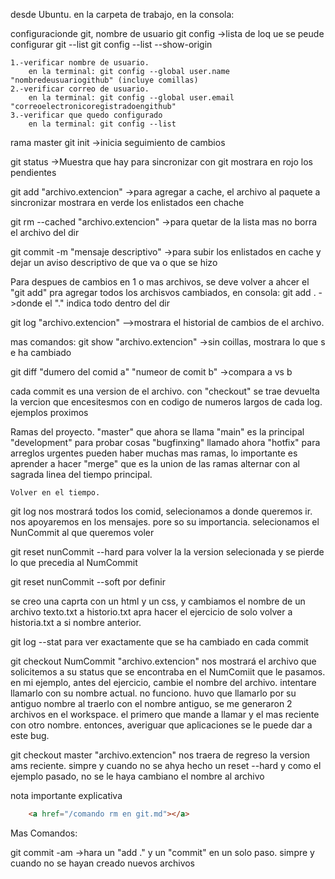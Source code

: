 desde Ubuntu.
en la carpeta de trabajo, en la consola: 

configuracionde git, nombre de usuario
git config          ->lista de loq ue se peude configurar
git --list
git config --list --show-origin

    1.-verificar nombre de usuario.
        en la terminal: git config --global user.name "nombredeusuariogithub" (incluye comillas)
    2.-verificar correo de usuario.
        en la terminal: git config --global user.email "correoelectronicoregistradoengithub"
    3.-verificar que quedo configurado
        en la terminal: git config --list



rama master
git init                            ->inicia seguimiento de cambios

git status                          ->Muestra que hay para sincronizar con git
                                        mostrara en rojo los pendientes

git add "archivo.extencion"         ->para agregar a cache, el archivo al paquete a sincronizar
                                        mostrara en verde los enlistados een chache

git rm --cached "archivo.extencion"          ->para quetar de la lista mas no borra el archivo del dir

git commit -m "mensaje descriptivo"            ->para subir los enlistados en cache y dejar un
                                                aviso descriptivo de que va o que se hizo

Para despues de cambios en 1 o mas archivos, se deve volver a ahcer el "git add"
pra agregar todos los archisvos cambiados, 
    en consola: git add .    ->donde el "." indica todo dentro del dir

git log "archivo.extencion"  -->mostrara el historial de cambios de el archivo.

mas comandos:
git show "archivo.extencion"  ->sin coillas, mostrara lo que s e ha cambiado

git diff "dumero del comid a" "numeor de comit b"   ->compara a vs b

cada commit es una version de el archivo. con "checkout" se trae devuelta la vercion que encesitesmos con en codigo de numeros largos de cada log. ejemplos proximos

Ramas del proyecto.
    "master" que ahora se llama "main" es la principal
    "development" para probar cosas
    "bugfinxing" llamado ahora "hotfix" para arreglos urgentes
pueden haber muchas mas ramas, lo importante es aprender a hacer "merge" que es la union de las ramas  alternar con al sagrada linea del tiempo principal.

    Volver en el tiempo.
git log                     nos mostrará  todos los comid, selecionamos a donde queremos ir.
                            nos apoyaremos en los mensajes. pore so su importancia.
                            selecionamos el NunCommit al que queremos voler

git reset nunCommit --hard   para volver la la version selecionada y se pierde lo que precedia
                            al NumCommit

git reset nunCommit --soft   por definir

se creo una caprta con un html y un css, y cambiamos el nombre de un archivo texto.txt a historio.txt apra hacer el ejercicio de solo volver a historia.txt a si nombre anterior.

git log --stat      para ver exactamente que se ha cambiado en cada commit

git checkout NumCommit "archivo.extencion"      nos mostrará el archivo que solicitemos a su status que se
                                                encontraba en el NumComiit que le pasamos.
    en mi ejemplo, antes del ejercicio, cambie el nombre del archivo. 
    intentare llamarlo con su nombre actual. 
    no funciono. huvo que llamarlo por su antiguo nombre
    al traerlo con el nombre antiguo, se me generaron 2 archivos en el workspace. el primero que mande a  llamar y el mas reciente con otro nombre. entonces, averiguar que aplicaciones se le puede dar a este bug.

git checkout master "archivo.extencion"         nos traera de regreso la version ams reciente. simpre y cuando no se ahya hecho 
                                                un reset --hard y como el ejemplo pasado, no se le haya cambiano el nombre al archivo

nota importante explicativa
```html
    <a href="/comando rm en git.md"></a>
```
Mas Comandos:

git commit -am      ->hara un "add ." y un "commit" en un solo paso. simpre y cuando no se hayan creado nuevos archivos